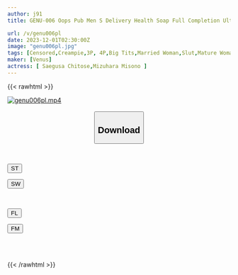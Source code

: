 ```yaml
---
author: j91
title: GENU-006 Oops Pub Men S Delivery Health Soap Full Completion Ultra Sensual Reverse 3P Ejaculation Unlimited Close Pressure Sandwich Slut Sex Full Course

url: /v/genu006pl
date: 2023-12-01T02:30:00Z
image: "genu006pl.jpg"
tags: [Censored,Creampie,3P, 4P,Big Tits,Married Woman,Slut,Mature Woman	 ]
maker: [Venus]
actress: [ Saegusa Chitose,Mizuhara Misono ]
---
```



{{< rawhtml >}}

<div class="video" data-videoid="34dLamg38dsd1J4">
    <a href="javascript:;">
        <img src="/v/genu006pl/genu006pl.jpg" width="WIDTH" height="HEIGHT" alt="genu006pl.mp4" loading="lazy">
    </a>
</div>

<script type="text/javascript" src="https://j91.asia/asset/on-demand-st.js"></script>

<br>
  <link rel="stylesheet" href="https://j91.asia/asset/bs5.css">
  
  <center>
  <button class="btn btn-primary" type="button" data-bs-toggle="collapse" data-bs-target=".multi-collapse" aria-expanded="false" aria-controls="multiCollapseExample1 multiCollapseExample2"><h2>Download</h2></button></center>
</p>
<div class="row">
  <div class="col">
    <div class="collapse multi-collapse" id="multiCollapseExample1">
      <div class="card card-body">
	      	      <br>
<div class="buttons">  
<p><a href="https://streamtape.to/v/34dLamg38dsd1J4" target="_blank"><button class="btn-hover color-3"><i class="fa fa-download"></i> ST</button></a></p>
<p><a href="https://flaswish.com/fx7pe8jjxtny" target="_blank"><button class="btn-hover color-2"><i class="fa fa-download"></i> SW</button></a></p></div>
    </div>
  </div>
</div>
  <div class="col">
    <div class="collapse multi-collapse" id="multiCollapseExample2">
      <div class="card card-body">
	      <br>
<div class="buttons">
<p><a href="javascript:;" target="_blank"><button class="btn-hover color-9"><i class="fa fa-download"></i> FL</button></a></p>
<p><a href="javascript:;" target="_blank"><button class="btn-hover color-8"><i class="fa fa-download"></i> FM</button></a></p></div>
<br><br>
      </div>
    </div>
  </div>
</div>

{{< /rawhtml >}}